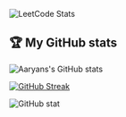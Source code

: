 <p float=left>

![LeetCode Stats](https://leetcard.jacoblin.cool/Aaryan3012?theme=dark&font=IBM%20Plex%20Sans%20Arabic&ext=heatmap)
<!--<img src="https://media.giphy.com/media/J4mwzGaDrRw3u/giphy.gif" width="470" height="320"/>

</p>
<p float=left>
<img src="https://i.pinimg.com/736x/0f/fc/93/0ffc939a648e831396ee6b17e0d17a50.jpg" width="350" height="270"/>  
<img src="https://media.giphy.com/media/xZx7ht7MH8Wqs/giphy.gif" />

</p>-->

## 🏆 My GitHub stats

![Aaryans's GitHub stats](https://github-readme-stats.vercel.app/api?username=AaryanChaudhari&show_icons=true&theme=github_dark)

[![GitHub Streak](https://streak-stats.demolab.com/?user=AaryanChaudhari&theme=black-ice)](https://git.io/streak-stats)

![GitHub stat](https://github-readme-stats.vercel.app/api/top-langs/?username=AaryanChaudhari&theme=dark)
